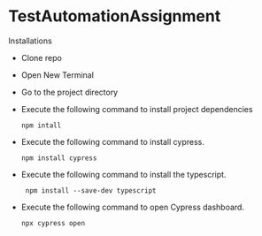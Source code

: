 # TestAutomationAssignment
Installations

- Clone repo

- Open New Terminal

- Go to the project directory

- Execute the following command to install project dependencies

    <pre><code>npm intall</code></pre>
- Execute the following command to install cypress.

    <pre><code>npm install cypress</code></pre>
-  Execute the following command to install the typescript.

    <pre><code> npm install --save-dev typescript </code></pre>
- Execute the following command to open Cypress dashboard.
    <pre><code>npx cypress open</code></pre>

